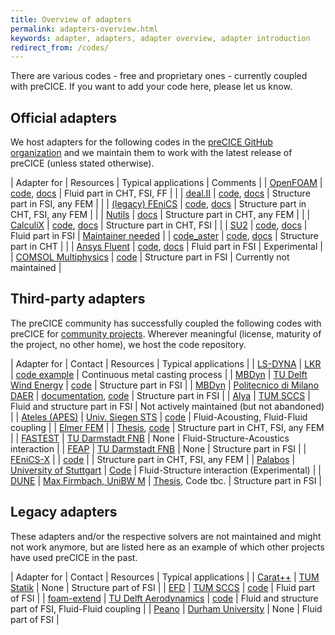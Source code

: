 ```yaml
---
title: Overview of adapters
permalink: adapters-overview.html
keywords: adapter, adapters, adapter overview, adapter introduction
redirect_from: /codes/
---
```


There are various codes - free and proprietary ones - currently coupled with preCICE. If you want to add your code here, please let us know.

## Official adapters

We host adapters for the following codes in the [preCICE GitHub organization](https://github.com/precice/) and we maintain them to work with the latest release of preCICE (unless stated otherwise).

| Adapter for | Resources | Typical applications | Comments |
| [OpenFOAM](https://www.openfoam.com/) | [code](https://github.com/precice/openfoam-adapter), [docs](adapter-openfoam-overview.html) | Fluid part in CHT, FSI, FF | |
| [deal.II](https://www.dealii.org/) | [code](https://github.com/precice/dealii-adapter), [docs](adapter-dealii-overview.html) | Structure part in FSI, any FEM | |
| [(legacy) FEniCS](https://fenicsproject.org/) | [code](https://github.com/precice/fenics-adapter), [docs](adapter-fenics.html) | Structure part in CHT, FSI, any FEM | |
| [Nutils](http://www.nutils.org/en/latest/) | [docs](adapter-nutils.html) | Structure part in CHT, any FEM | |
| [CalculiX](http://www.calculix.de/) | [code](https://github.com/precice/calculix-adapter), [docs](adapter-calculix-overview.html) | Structure part in CHT, FSI | |
| [SU2](https://su2code.github.io/) | [code](https://github.com/precice/su2-adapter), [docs](adapter-su2-overview.html) | Fluid part in FSI | [Maintainer needed](https://github.com/precice/su2-adapter/issues/16) |
| [code_aster](https://code-aster.org/) | [code](https://github.com/precice/code_aster-adapter), [docs](adapter-code_aster.html) | Structure part in CHT | |
| [Ansys Fluent](https://www.ansys.com/products/fluids/ansys-fluent) | [code](https://github.com/precice/fluent-adapter), [docs](https://github.com/precice/fluent-adapter/wiki) | Fluid part in FSI | Experimental |
| [COMSOL Multiphysics](https://www.comsol.com/comsol-multiphysics) | [code](https://github.com/precice/comsol-adapter) | Structure part in FSI | Currently not maintained |

## Third-party adapters

The preCICE community has successfully coupled the following codes with preCICE for [community projects](community-projects.html).
Wherever meaningful (license, maturity of the project, no other home), we host the code repository.

| Adapter for   | Contact | Resources | Typical applications |
| [LS-DYNA](http://www.lstc.com/products/ls-dyna) | [LKR](https://www.ait.ac.at/lkr) | [code example](https://github.com/precice/lsdyna-adapter) | Continuous metal casting process |
| [MBDyn](https://www.mbdyn.org/) | [TU Delft Wind Energy](https://www.tudelft.nl/en/ae/organisation/departments/aerodynamics-wind-energy-flight-performance-and-propulsion/wind-energy/) | [code](https://github.com/precice/mbdyn-adapter) | Structure part in FSI |
| [MBDyn](https://www.mbdyn.org/) | [Politecnico di Milano DAER](https://www.aero.polimi.it/) | [documentation](https://public.gitlab.polimi.it/DAER/mbdyn/-/wikis/preCICE-MBDyn-adapter), [code](https://gitlab.com/stilita/mbdyn-esm-adapter/) | Structure part in FSI |
| [Alya](https://www.bsc.es/research-development/research-areas/engineering-simulations/alya-high-performance-computational) | [TUM SCCS](https://www.in.tum.de/en/i05/) | Fluid and structure part in FSI | Not actively maintained (but not abandoned) |
| [Ateles (APES)](https://apes.osdn.io/pages/ateles) | [Univ. Siegen STS](https://www.mb.uni-siegen.de/sts/index.html) | [code](https://osdn.net/projects/apes/scm/hg/ateles) | Fluid-Acousting, Fluid-Fluid coupling |
| [Elmer FEM](www.elmerfem.org) | | [Thesis](https://mediatum.ub.tum.de/node?id=1636717), [code](https://github.com/precice/elmer-adapter) | Structure part in CHT, FSI, any FEM |
| [FASTEST](https://www.fnb.tu-darmstadt.de/forschung_fnb/software_fnb/software_fnb.en.jsp) | [TU Darmstadt FNB](https://www.fnb.tu-darmstadt.de/) | None | Fluid-Structure-Acoustics interaction |
| [FEAP](http://projects.ce.berkeley.edu/feap/) | [TU Darmstadt FNB](https://www.fnb.tu-darmstadt.de/) | None | Structure part in FSI |
| [FEniCS-X](https://fenicsproject.org/) | | [code](https://github.com/precice/fenicsx-adapter) | | Structure part in CHT, FSI, any FEM |
| [Palabos](https://palabos.unige.ch/) | [University of Stuttgart](https://www.ipvs.uni-stuttgart.de/institute/team/Davis/) | [Code](https://github.com/KyleDavisSA/palabos) | Fluid-Structure interaction (Experimental) |
| [DUNE](https://dune-project.org/) | [Max Firmbach, UniBW M](https://www.unibw.de/imcs/team/firmbach) | [Thesis](https://mediatum.ub.tum.de/node?id=1609293), Code tbc. | Structure part in FSI |

## Legacy adapters

These adapters and/or the respective solvers are not maintained and might not work anymore, but are listed here as an example of which other projects have used preCICE in the past.

| Adapter for   | Contact | Resources | Typical applications |
| [Carat++](http://carat.st.bv.tum.de/) | [TUM Statik](https://www.bgu.tum.de/en/st/software/research/carat/) | None | Structure part of FSI |
| [EFD](https://github.com/precice/efd) | [TUM SCCS](https://www.in.tum.de/en/i05/) | [code](https://github.com/precice/efd) | Fluid part of FSI |
| [foam-extend](https://sourceforge.net/projects/foam-extend/) | [TU Delft Aerodynamics](https://www.tudelft.nl/index.php?id=4542&L=1) | [code](https://github.com/davidsblom/FOAM-FSI) | Fluid and structure part of FSI, Fluid-Fluid coupling |
| [Peano](http://www.peano-framework.org/) | [Durham University](http://www.peano-framework.org/index.php/tobias-weinzierl/) | None | Fluid part of FSI |

